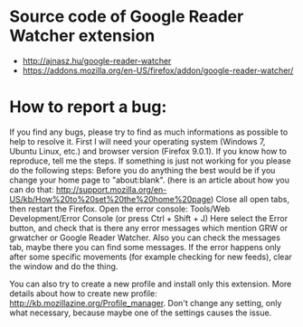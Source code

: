 # Source code of Google Reader Watcher extension

* http://ajnasz.hu/google-reader-watcher
* https://addons.mozilla.org/en-US/firefox/addon/google-reader-watcher/

# How to report a bug:

If you find any bugs, please try to find as much informations as possible to help to resolve it.
First I will need your operating system (Windows 7, Ubuntu Linux, etc.) and browser version (Firefox 9.0.1).
If you know how to reproduce, tell me the steps.
If something is just not working for you please do the following steps:
Before you do anything the best would be if you change your home page to "about:blank". (here is an article about how you can do that: http://support.mozilla.org/en-US/kb/How%20to%20set%20the%20home%20page)
Close all open tabs, then restart the Firefox.
Open the error console: Tools/Web Development/Error Console (or press Ctrl + Shift + J)
Here select the Error button, and check that is there any error messages which mention GRW or grwatcher or Google Reader Watcher.
Also you can check the messages tab, maybe there you can find some messages.
If the error happens only after some specific movements (for example checking for new feeds), clear the window and do the thing.

You can also try to create a new profile and install only this extension.  More details about how to create new profile: http://kb.mozillazine.org/Profile_manager.
Don't change any setting, only what necessary, because maybe one of the settings causes the issue.
